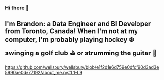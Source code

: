 ### Hi there 👋

## I'm Brandon: a Data Engineer and BI Developer from Toronto, Canada! When I'm not at my computer, I'm probably playing hockey ❄️ swinging a golf club ⛳ or strumming the guitar 🎸

https://github.com/wellsbury/wellsbury/blob/e1f2d1e6d759e0dfdf90d3ad3e5990ae0de77192/about_me.py#L1-L9
